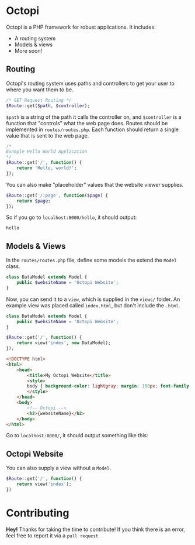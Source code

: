 # Octopi
Octopi is a PHP framework for robust applications.  It includes:

- A routing system
- Models & views
- More soon!

## Routing
Octopi's routing system uses paths and controllers to get your user to where you want them to be.
```php
/* GET Request Routing */
$Route::get($path, $controller);
```
`$path` is a string of the path it calls the controller on, and `$controller` is a function that "controls" what the web page does.  Routes should be implemented in `routes/routes.php`.  Each function should return a single value that is sent to the web page.

```php
/*
Example Hello World Application
*/
$Route::get('/', function() {
    return 'Hello, world!';
});
```

You can also make "placeholder" values that the website viewer supplies.

```php
$Route::get('/:page', function($page) {
    return $page;
});
```

So if you go to `localhost:8000/hello`, it should output:
```
hello
```

## Models & Views
In the `routes/routes.php` file, define some models the extend the `Model` class.

```php
class DataModel extends Model {
    public $websiteName = 'Octopi Website';
}
```

Now, you can send it to a `view`, which is supplied in the `views/` folder.  An example view was placed called `index.html`, but don't include the `.html`.

```php
class DataModel extends Model {
    public $websiteName = 'Octopi Website';
}

$Route::get('/', function() {
    return view('index', new DataModel);
});
```
```html
<!DOCTYPE html>
<html>
    <head>
        <title>My Octopi Website</title>
        <style>
        body { background-color: lightgray; margin: 100px; font-family: Consolas, monaco, monospace; font-size: 16px; font-style: normal; font-variant: normal; font-weight: 700; line-height: 24px; }
        </style>
    </head>
    <body>
        <!-- Octopi -->
        <h2>{websiteName}</h2>
    </body>
</html>
```

Go to `localhost:8000/`, it should output something like this:
<h2>Octopi Website</h2>

You can also supply a view without a `Model`.

```php
$Route::get('/', function() {
    return view('index');
})
```

# Contributing
**Hey!**  Thanks for taking the time to contribute!  If you think there is an error, feel free to report it via a `pull request`.